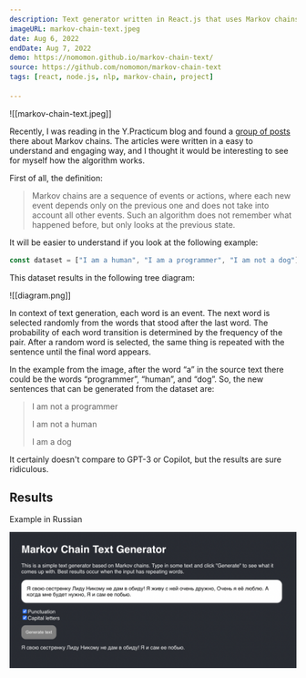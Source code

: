 ```yaml
---
description: Text generator written in React.js that uses Markov chains to generate text based on a given input.
imageURL: markov-chain-text.jpeg
date: Aug 6, 2022
endDate: Aug 7, 2022
demo: https://nomomon.github.io/markov-chain-text/
source: https://github.com/nomomon/markov-chain-text
tags: [react, node.js, nlp, markov-chain, project]

---
```


![[markov-chain-text.jpeg]]

Recently, I was reading in the Y.Practicum blog and found a [group of posts](https://thecode.media/markov-chain/) there about Markov chains. The articles were written in a easy to understand and engaging way, and I thought it would be interesting to see for myself how the algorithm works.

First of all, the definition:

> Markov chains are a sequence of events or actions, where each new event depends only on the previous one and does not take into account all other events. Such an algorithm does not remember what happened before, but only looks at the previous state.

It will be easier to understand if you look at the following example:

```javascript
const dataset = ["I am a human", "I am a programmer", "I am not a dog"];
```

This dataset results in the following tree diagram:

![[diagram.png]]

In context of text generation, each word is an event. The next word is selected randomly from the words that stood after the last word. The probability of each word transition is determined by the frequency of the pair. After a random word is selected, the same thing is repeated with the sentence until the final word appears.

In the example from the image, after the word “a” in the source text there could be the words “programmer”, “human”, and “dog”. So, the new sentences that can be generated from the dataset are:

> I am not a programmer
>
> I am not a human
>
> I am a dog

It certainly doesn't compare to GPT-3 or Copilot, but the results are sure ridiculous.

## Results

Example in Russian

![demo](https://github.com/nomomon/markov-chain-text/raw/master/screenshot.png)
